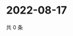 # 2022-08-17

共 0 条

<!-- BEGIN WEIBO -->
<!-- 最后更新时间 Wed Aug 17 2022 16:07:03 GMT+0800 (China Standard Time) -->

<!-- END WEIBO -->
